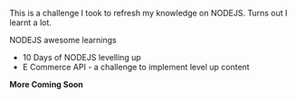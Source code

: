 This is a challenge I took to refresh my knowledge on NODEJS. Turns out I learnt a lot.

NODEJS awesome learnings
- 10 Days of NODEJS levelling up
- E Commerce API - a challenge to implement level up content


**More Coming Soon**
